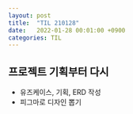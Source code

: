 ```yaml
---
layout: post
title:  "TIL 210128"
date:   2022-01-28 00:01:00 +0900
categories: TIL
---
```


## 프로젝트 기획부터 다시
- 유즈케이스, 기획, ERD 작성
- 피그마로 디자인 뽑기